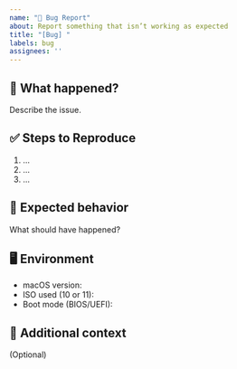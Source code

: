 ```yaml
---
name: "🐛 Bug Report"
about: Report something that isn’t working as expected
title: "[Bug] "
labels: bug
assignees: ''
---
```


## 🐞 What happened?
Describe the issue.

## ✅ Steps to Reproduce
1. …
2. …
3. …

## 🧩 Expected behavior
What should have happened?

## 🖥️ Environment
- macOS version:
- ISO used (10 or 11):
- Boot mode (BIOS/UEFI):

## 📝 Additional context
(Optional)
